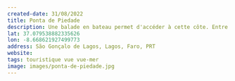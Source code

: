 ```yaml
---
created-date: 31/08/2022
title: Ponta de Piedade
description: Une balade en bateau permet d'accéder à cette côte. Entre eau turquoise, falaise et grotte, difficile de rester insensible à cette nature sauvage !
lat: 37.079538882335626
lon: -8.668621927499773
address: São Gonçalo de Lagos, Lagos, Faro, PRT
website: 
tags: touristique vue vue-mer
image: images/ponta-de-piedade.jpg
---
```

